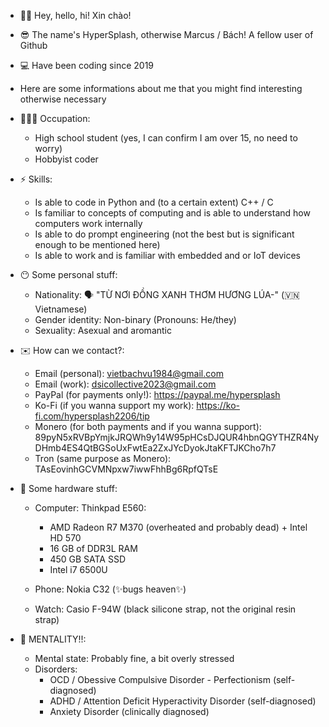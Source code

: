 - 👋🏼 Hey, hello, hi! Xin chào!
- 😎 The name's HyperSplash, otherwise Marcus / Bách! A fellow user of Github
- 💻 Have been coding since 2019

- Here are some informations about me that you might find interesting otherwise necessary

- 🧑🏻‍💻 Occupation:
  - High school student (yes, I can confirm I am over 15, no need to worry)
  - Hobbyist coder

- ⚡ Skills:
  - Is able to code in Python and (to a certain extent) C++ / C
  - Is familiar to concepts of computing and is able to understand how computers work internally
  - Is able to do prompt engineering (not the best but is significant enough to be mentioned here)
  - Is able to work and is familiar with embedded and or IoT devices

- 😶 Some personal stuff:
  - Nationality: 🗣️ "TỪ NƠI ĐỒNG XANH THƠM HƯƠNG LÚA-" (🇻🇳 Vietnamese)
  - Gender identity: Non-binary (Pronouns: He/they)
  - Sexuality: Asexual and aromantic

- ✉️ How can we contact?:
  - Email (personal): vietbachvu1984@gmail.com
  - Email (work): dsicollective2023@gmail.com
  - PayPal (for payments only!): https://paypal.me/hypersplash
  - Ko-Fi (if you wanna support my work): https://ko-fi.com/hypersplash2206/tip
  - Monero (for both payments and if you wanna support): 89pyN5xRVBpYmjkJRQWh9y14W95pHCsDJQUR4hbnQGYTHZR4NyDHmb4ES4QtBGSoUxFwtEa2ZxJYcDyokJtaKFTJKCho7h7
  - Tron (same purpose as Monero): TAsEovinhGCVMNpxw7iwwFhhBg6RpfQTsE

- 🚧 Some hardware stuff:
  - Computer: Thinkpad E560:
    - AMD Radeon R7 M370 (overheated and probably dead) + Intel HD 570
    - 16 GB of DDR3L RAM
    - 450 GB SATA SSD
    - Intel i7 6500U

  - Phone: Nokia C32 (✨bugs heaven✨)
  - Watch: Casio F-94W (black silicone strap, not the original resin strap)

- 🧠 MENTALITY!!:
  - Mental state: Probably fine, a bit overly stressed
  - Disorders:
    - OCD / Obessive Compulsive Disorder - Perfectionism (self-diagnosed)
    - ADHD / Attention Deficit Hyperactivity Disorder (self-diagnosed)
    - Anxiety Disorder (clinically diagnosed)

